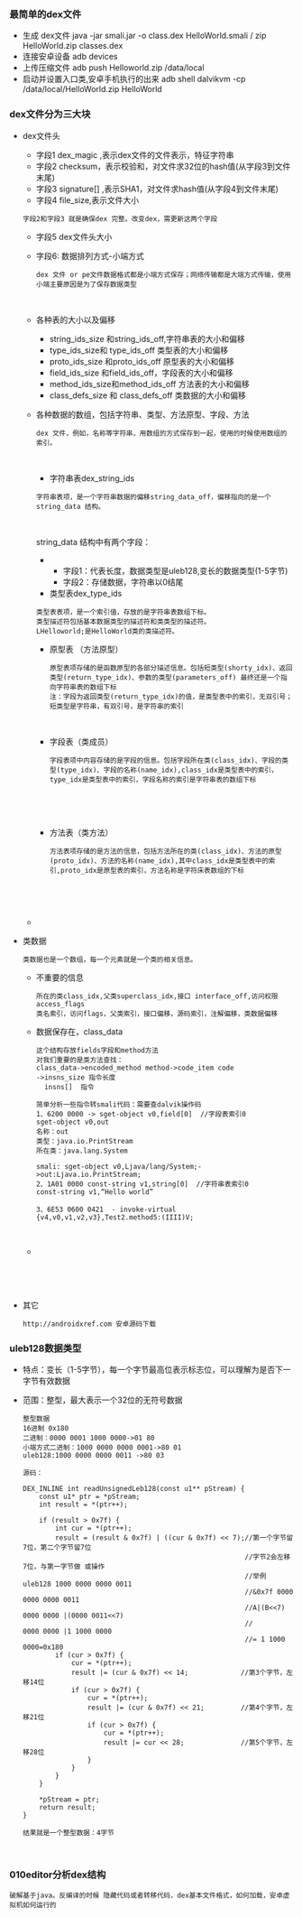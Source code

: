 ### 最简单的dex文件
- 生成 dex文件
  java -jar smali.jar -o class.dex HelloWorld.smali  /  zip HelloWorld.zip classes.dex
- 连接安卓设备
  adb devices
- 上传压缩文件
  adb push Helloworld.zip /data/local
- 启动并设置入口类,安卓手机执行的出来
  adb shell dalvikvm -cp /data/local/HelloWorld.zip HelloWorld

### dex文件分为三大块
- dex文件头
  - 字段1 dex_magic ,表示dex文件的文件表示，特征字符串
  - 字段2 checksum，表示校验和，对文件求32位的hash值(从字段3到文件末尾)
  - 字段3 signature[] ,表示SHA1，对文件求hash值(从字段4到文件末尾)
  - 字段4 file_size,表示文件大小
  ```
  字段2和字段3 就是确保dex 完整。改变dex，需更新这两个字段
  ```
  - 字段5 dex文件头大小

  - 字段6: 数据排列方式-小端方式

    ```
    dex 文件 or pe文件数据格式都是小端方式保存；网络传输都是大端方式传输，使用小端主要原因是为了保存数据类型
    ```

    ​

  - 各种表的大小以及偏移

    - string_ids_size 和string_ids_off,字符串表的大小和偏移
    - type_ids_size和 type_ids_off 类型表的大小和偏移
    - proto_ids_size 和proto_ids_off 原型表的大小和偏移
    - field_ids_size 和field_ids_off，字段表的大小和偏移
    - method_ids_size和method_ids_off 方法表的大小和偏移
    - class_defs_size 和 class_defs_off 类数据的大小和偏移



   - 各种数据的数组，包括字符串、类型、方法原型、字段、方法

      ```
      dex 文件，例如，名称等字符串，用数组的方式保存到一起，使用的时候使用数组的索引。
      ```

      ​

      - 字符串表dex_string_ids

      ```
      字符串表项，是一个字符串数据的偏移string_data_off，偏移指向的是一个string_data 结构。
      ```
      ​

      string_data 结构中有两个字段：

      - ​
        - 字段1：代表长度，数据类型是uleb128,变长的数据类型(1-5字节)
        - 字段2：存储数据，字符串以0结尾
      - 类型表dex_type_ids

      ```
      类型表表项，是一个索引值，存放的是字符串表数组下标。
      类型描述符包括基本数据类型的描述符和类类型的描述符。
      LHelloworld;是HelloWorld类的类描述符。

      ```
      - 原型表 （方法原型）

        ```
        原型表项存储的是函数原型的各部分描述信息。包括短类型(shorty_idx)、返回类型(return_type_idx)、参数的类型(parameters_off) 最终还是一个指向字符串表的数组下标
        注：字段为返回类型(return_type_idx)的值，是类型表中的索引，无双引号；短类型是字符串，有双引号，是字符串的索引
        ```

        ​

      - 字段表（类成员）

        ```
        字段表项中内容存储的是字段的信息。包括字段所在类(class_idx)、字段的类型(type_idx)、字段的名称(name_idx),class_idx是类型表中的索引，type_idx是类型表中的索引，字段名称的索引是字符串表的数组下标
        ```

        ​

      ​

      - 方法表（类方法）

        ```
        方法表项存储的是方法的信息，包括方法所在的类(class_idx)、方法的原型(proto_idx)、方法的名称(name_idx),其中class_idx是类型表中的索引,proto_idx是原型表的索引，方法名称是字符床表数组的下标
        ```

        ​

      ​

   - ​

- 类数据

     ```
     类数据也是一个数组，每一个元素就是一个类的相关信息。
     ```

     - 不重要的信息

       ```
       所在的类class_idx,父类superclass_idx,接口 interface_off,访问权限access_flags
       类名索引，访问flags，父类索引，接口偏移，源码索引，注解偏移，类数据偏移
       ```

     - 数据保存在，class_data

       ```
       这个结构存放fields字段和method方法
       对我们重要的是类方法查找：
       class_data->encoded_method method->code_item code
       ->insns_size 指令长度 
         insns[]  指令
       ```

       ```
       简单分析一些指令转smali代码：需要查dalvik操作码
       1、6200 0000 -> sget-object v0,field[0]  //字段表索引0
       sget-object v0,out
       名称：out
       类型：java.io.PrintStream
       所在类：java.lang.System

       smali: sget-object v0,Ljava/lang/System;->out:Ljava.io.PrintStream;
       2、1A01 0000 const-string v1,string[0]  //字符串表索引0
       const-string v1,“Hello world”

       3、6E53 0600 0421  - invoke-virtual {v4,v0,v1,v2,v3},Test2.method5:(IIII)V;

       ```

       ​

     - ​

     ​

     ​

- 其它

     ```
     http://androidxref.com 安卓源码下载
     ```







### uleb128数据类型

- 特点：变长（1-5字节），每一个字节最高位表示标志位，可以理解为是否下一字节有效数据

- 范围：整型，最大表示一个32位的无符号数据

  ```
  整型数据 
  16进制 0x180 
  二进制：0000 0001 1000 0000->01 80
  小端方式二进制：1000 0000 0000 0001->80 01
  uleb128:1000 0000 0000 0011 ->80 03

  源码：

  DEX_INLINE int readUnsignedLeb128(const u1** pStream) {
      const u1* ptr = *pStream;
      int result = *(ptr++);
   
      if (result > 0x7f) {
          int cur = *(ptr++);
          result = (result & 0x7f) | ((cur & 0x7f) << 7);//第一个字节留7位，第二个字节留7位
                                                         //字节2会左移7位，与第一字节做 或操作
                                                         //举例  uleb128 1000 0000 0000 0011
                                                         //&0x7f 0000 0000 0000 0011
                                                         //A|(B<<7) 0000 0000 |(0000 0011<<7)
                                                         //         0000 0000 |1 1000 0000
                                                         //= 1 1000 0000=0x180
          if (cur > 0x7f) {
              cur = *(ptr++);
              result |= (cur & 0x7f) << 14;             //第3个字节，左移14位
              if (cur > 0x7f) {
                  cur = *(ptr++);
                  result |= (cur & 0x7f) << 21;         //第4个字节，左移21位
                  if (cur > 0x7f) {
                      cur = *(ptr++);
                      result |= cur << 28;              //第5个字节，左移28位
                  }
              }
          }
      }
   
      *pStream = ptr;
      return result;
  }

  结果就是一个整型数据：4字节
  ```

  ​

### 010editor分析dex结构
```
破解基于java。反编译的时候 隐藏代码或者转移代码，dex基本文件格式，如何加载，安卓虚拟机如何运行的

```
